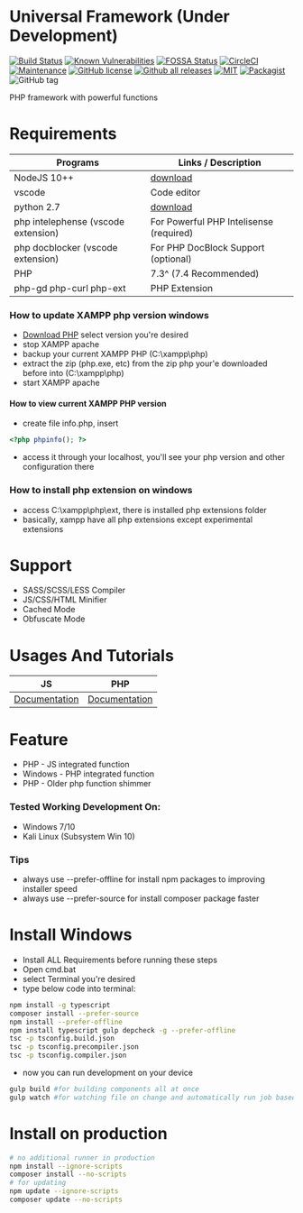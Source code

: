 # Universal Framework (Under Development)

[![Build Status](https://travis-ci.org/dimaslanjaka/universal-framework.png?branch=master)](https://travis-ci.org/dimaslanjaka/universal-framework)
[![Known Vulnerabilities](https://snyk.io/test/github/dimaslanjaka/universal-framework/badge.svg)](https://snyk.io/test/github/dimaslanjaka/universal-framework)
[![FOSSA Status](https://app.fossa.com/api/projects/git%2Bgithub.com%2Fdimaslanjaka%2Funiversal-framework.svg?type=shield)](https://app.fossa.com/projects/git%2Bgithub.com%2Fdimaslanjaka%2Funiversal-framework?ref=badge_shield)
[![CircleCI](https://circleci.com/gh/dimaslanjaka/universal-framework.svg?style=shield)](https://circleci.com/gh/dimaslanjaka/universal-framework)
[![Maintenance](https://img.shields.io/badge/Maintained%3F-yes-green.svg)](https://GitHub.com/dimaslanjaka/universal-framework/graphs/commit-activity)
[![GitHub license](https://img.shields.io/github/release/dimaslanjaka/universal-framework.svg)](https://GitHub.com/dimaslanjaka/universal-framework/releases/) [![Github all releases](https://img.shields.io/github/downloads/dimaslanjaka/universal-framework/total.svg)](https://GitHub.com/dimaslanjaka/universal-framework/releases/)
[![MIT](https://img.shields.io/github/license/dimaslanjaka/universal-framework?color=%23435df6&logo=PHPJS&logoColor=%23543et5)](https://GitHub.com/dimaslanjaka/universal-framework)
[![Packagist](https://img.shields.io/packagist/dt/dimaslanjaka/universal-framework.svg)](https://packagist.org/packages/dimaslanjaka/universal-framework)
![GitHub tag](https://img.shields.io/github/tag/dimaslanjaka/universal-framework.svg)

PHP framework with powerful functions

# Requirements

| Programs                            | Links / Description                                               |
| ----------------------------------- | ----------------------------------------------------------------- |
| NodeJS 10++                         | [download](https://nodejs.org/en/blog/release/v10.16.0/)          |
| vscode                              | Code editor                                                       |
| python 2.7                          | [download](https://www.python.org/downloads/release/python-2718/) |
| php intelephense (vscode extension) | For Powerful PHP Intelisense (required)                           |
| php docblocker (vscode extension)   | For PHP DocBlock Support (optional)                               |
| PHP                                 | 7.3^ (7.4 Recommended)                                            |
| php-gd php-curl php-ext             | PHP Extension                                                     |

### How to update XAMPP php version windows

- [Download PHP](https://windows.php.net/download/) select version you're desired
- stop XAMPP apache
- backup your current XAMPP PHP (C:\xampp\php)
- extract the zip (php.exe, etc) from the zip php your'e downloaded before into (C:\xampp\php)
- start XAMPP apache

#### How to view current XAMPP PHP version

- create file info.php, insert

```php
<?php phpinfo(); ?>
```

- access it through your localhost, you'll see your php version and other configuration there

### How to install php extension on windows

- access C:\xampp\php\ext, there is installed php extensions folder
- basically, xampp have all php extensions except experimental extensions

# Support

- SASS/SCSS/LESS Compiler
- JS/CSS/HTML Minifier
- Cached Mode
- Obfuscate Mode

# Usages And Tutorials

| JS                                                                                |                                        PHP                                         |
| --------------------------------------------------------------------------------- | :--------------------------------------------------------------------------------: |
| [Documentation](https://dimaslanjaka.github.io/universal-framework/js/index.html) | [Documentation](https://dimaslanjaka.github.io/universal-framework/php/index.html) |

# Feature

- PHP - JS integrated function
- Windows - PHP integrated function
- PHP - Older php function shimmer

### Tested Working Development On:

- Windows 7/10
- Kali Linux (Subsystem Win 10)

### Tips

- always use --prefer-offline for install npm packages to improving installer speed
- always use --prefer-source for install composer package faster

# Install Windows

- Install ALL Requirements before running these steps
- Open cmd.bat
- select Terminal you're desired
- type below code into terminal:

```sh
npm install -g typescript
composer install --prefer-source
npm install --prefer-offline
npm install typescript gulp depcheck -g --prefer-offline
tsc -p tsconfig.build.json
tsc -p tsconfig.precompiler.json
tsc -p tsconfig.compiler.json
```

- now you can run development on your device

```sh
gulp build #for building components all at once
gulp watch #for watching file on change and automatically run job based on changed files
```

# Install on production

```sh
# no additional runner in production
npm install --ignore-scripts
composer install --no-scripts
# for updating
npm update --ignore-scripts
composer update --no-scripts
```
